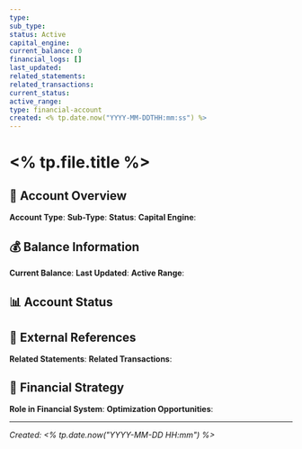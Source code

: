 ```yaml
---
type: 
sub_type: 
status: Active
capital_engine: 
current_balance: 0
financial_logs: []
last_updated: 
related_statements: 
related_transactions: 
current_status: 
active_range: 
type: financial-account
created: <% tp.date.now("YYYY-MM-DDTHH:mm:ss") %>
---
```


# <% tp.file.title %>

## 🏦 Account Overview

**Account Type**: 
**Sub-Type**: 
**Status**: 
**Capital Engine**: 

## 💰 Balance Information

**Current Balance**: 
**Last Updated**: 
**Active Range**: 

## 📊 Account Status

## 📄 External References

**Related Statements**: 
**Related Transactions**: 

## 🧠 Financial Strategy

**Role in Financial System**: 
**Optimization Opportunities**: 

---

*Created: <% tp.date.now("YYYY-MM-DD HH:mm") %>*
